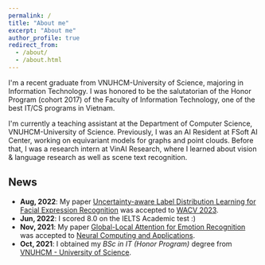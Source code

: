 ```yaml
---
permalink: /
title: "About me"
excerpt: "About me"
author_profile: true
redirect_from: 
  - /about/
  - /about.html
---
```


I'm a recent graduate from VNUHCM-University of Science, majoring in Information Technology. I was honored to be the salutatorian of the Honor Program (cohort 2017) of the Faculty of Information Technology, one of the best IT/CS programs in Vietnam.

I'm currently a teaching assistant at the Department of Computer Science, VNUHCM-University of Science. Previously, I was an AI Resident at FSoft AI Center, working on equivariant models for graphs and point clouds. Before that, I was a research intern at VinAI Research, where I learned about vision & language research as well as scene text recognition. 

## News
- **Aug, 2022**: My paper [Uncertainty-aware Label Distribution Learning for Facial Expression Recognition](https://arxiv.org/abs/2209.10448) was accepted to [WACV 2023](https://wacv2023.thecvf.com).
- **Jun, 2022**: I scored 8.0 on the IELTS Academic test :)
- **Nov, 2021**: My paper [Global-Local Attention for Emotion Recognition](https://link.springer.com/article/10.1007/s00521-021-06778-x) was accepted to [Neural Computing and Applications](https://www.springer.com/journal/521).
- **Oct, 2021**: I obtained my *BSc in IT (Honor Program)* degree from [VNUHCM - University of Science](https://en.hcmus.edu.vn/).
